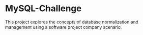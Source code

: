 # MySQL-Challenge
This project explores the concepts of database normalization and management using a software project company scenario.
